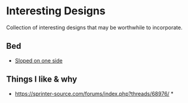 # Interesting Designs

Collection of interesting designs that may be worthwhile to incorporate.

## Bed

* [Sloped on one side](https://www.youtube.com/watch?v=1aXUzZCDhm0&feature=youtu.be)


## Things I like & why

* https://sprinter-source.com/forums/index.php?threads/68976/
  * 